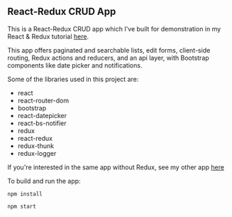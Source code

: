 ## React-Redux CRUD App

This is a React-Redux CRUD app which I've built for demonstration in my React & Redux tutorial [here](https://kdakan.github.io/React-React-Router-and-Redux/).

This app offers paginated and searchable lists, edit forms, client-side routing, Redux actions and reducers, and an api layer, with Bootstrap components like date picker and notifications.

Some of the libraries used in this project are:

- react
- react-router-dom
- bootstrap
- react-datepicker
- react-bs-notifier
- redux
- react-redux
- redux-thunk
- redux-logger

If you're interested in the same app without Redux, see my other app [here](https://github.com/kdakan/react-crud-app/)

To build and run the app:

`npm install`

`npm start`
